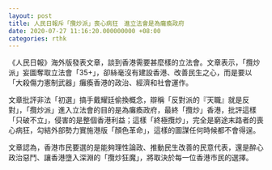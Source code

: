 ```yaml
---
layout: post
title: 人民日報斥「攬炒派」喪心病狂　進立法會是為癱瘓政府
date: 2020-07-27 11:16:20.000000000 +08:00
categories: rthk
---
```


《人民日報》海外版發表文章，談到香港需要甚麼樣的立法會。文章表示，「攬炒派」妄圖奪取立法會「35+」，卻絲毫沒有建設香港、改善民生之心，而是要以「大殺傷力憲制武器」癱瘓香港的政治、經濟和社會運作。

文章批評非法「初選」搞手戴耀廷偷換概念，辯稱「反對派的『天職』就是反對」，「攬炒派」進入立法會的目的是為癱瘓政府，最終「攬炒」香港，批評這樣「只破不立」，侵害的是整個香港利益；這樣「終極攬炒」，完全是窮途末路者的喪心病狂，勾結外部勢力實施港版「顏色革命」，這樣的圖謀任何時候都不會得逞。

文章認為，香港市民要選的是能夠理性論政、推動民生改善的民意代表，還是醉心政治惡鬥、讓香港墮入深淵的「攬炒狂魔」，將取決於每一位香港市民的選擇。
